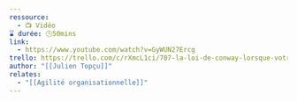 ```yaml
---
ressource:
  - 📺 Vidéo
⌛ durée: 🕓50mins
link:
  - https://www.youtube.com/watch?v=GyWUN27Ercg
trello: https://trello.com/c/rXmcL1ci/707-la-loi-de-conway-lorsque-votre-conception-produit-se-f%C3%A2che-avec-votre-organisation-julien-top%C3%A7u
author: "[[Julien Topçu]]"
relates:
  - "[[Agilité organisationnelle]]"
---
```

